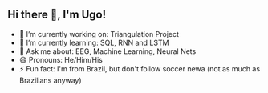 ## Hi there 👋, I'm Ugo! 

<!--
**UgoBruzadin/UgoBruzadin** is a ✨ _special_ ✨ repository because its `README.md` (this file) appears on your GitHub profile.

Here are some ideas to get you started:

- 🔭 I’m currently working on ...
- 🌱 I’m currently learning ...
- 👯 I’m looking to collaborate on ...
- 🤔 I’m looking for help with ...
- 💬 Ask me about ...
- 📫 How to reach me: ...
- 😄 Pronouns: ...
- ⚡ Fun fact: ...
-->

- 🔭 I’m currently working on: Triangulation Project
- 🌱 I’m currently learning: SQL, RNN and LSTM
- 💬 Ask me about: EEG, Machine Learning, Neural Nets
- 😄 Pronouns: He/Him/His
- ⚡ Fun fact: I'm from Brazil, but don't follow soccer newa (not as much as Brazilians anyway)
